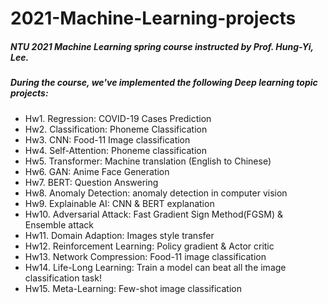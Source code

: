 # 2021-Machine-Learning-projects
##### NTU 2021 Machine Learning spring course instructed by Prof. Hung-Yi, Lee.
##### During the course, we've implemented the following Deep learning topic projects:

* Hw1. Regression: COVID-19 Cases Prediction
* Hw2. Classification: Phoneme Classification
* Hw3. CNN: Food-11 Image classification
* Hw4. Self-Attention: Phoneme classification 
* Hw5. Transformer: Machine translation (English to Chinese)
* Hw6. GAN: Anime Face Generation
* Hw7. BERT: Question Answering
* Hw8. Anomaly Detection: anomaly detection in computer vision 
* Hw9. Explainable AI: CNN & BERT explanation
* Hw10. Adversarial Attack:  Fast Gradient Sign Method(FGSM) & Ensemble attack
* Hw11. Domain Adaption: Images style transfer
* Hw12. Reinforcement Learning: Policy gradient & Actor critic
* Hw13. Network Compression: Food-11 image classification
* Hw14. Life-Long Learning: Train a model can beat all the image classification task!
* Hw15. Meta-Learning: Few-shot image classification
